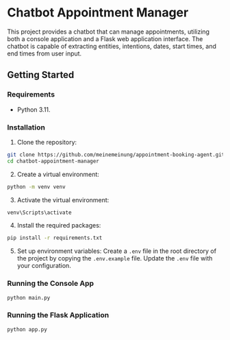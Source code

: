 # Chatbot Appointment Manager

This project provides a chatbot that can manage appointments, utilizing both a console application and a Flask web application interface. The chatbot is capable of extracting entities, intentions, dates, start times, and end times from user input.

## Getting Started

### Requirements
- Python 3.11.

### Installation
1. Clone the repository:
```bash
git clone https://github.com/meinemeinung/appointment-booking-agent.git
cd chatbot-appointment-manager
```
2. Create a virtual environment:
```bash
python -m venv venv
```
3. Activate the virtual environment:
```bash
venv\Scripts\activate
```
4. Install the required packages:
```bash
pip install -r requirements.txt
```
5. Set up environment variables:
Create a `.env` file in the root directory of the project by copying the `.env.example` file. Update the `.env` file with your configuration.

### Running the Console App
```bash
python main.py
```

### Running the Flask Application
```bash
python app.py
```